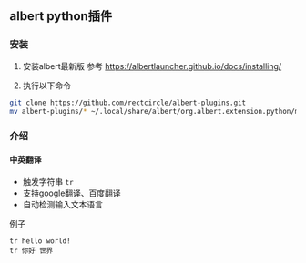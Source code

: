 ## albert python插件

### 安装

1. 安装albert最新版
参考 https://albertlauncher.github.io/docs/installing/

2. 执行以下命令
```bash
git clone https://github.com/rectcircle/albert-plugins.git
mv albert-plugins/* ~/.local/share/albert/org.albert.extension.python/modules/
```


### 介绍

#### 中英翻译

* 触发字符串 `tr `
* 支持google翻译、百度翻译
* 自动检测输入文本语言

例子
```
tr hello world!
tr 你好 世界
```